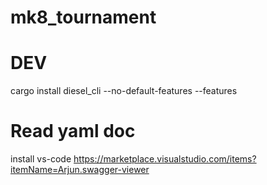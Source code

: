 # mk8_tournament

# DEV
cargo install diesel_cli --no-default-features --features

# Read yaml doc
install vs-code https://marketplace.visualstudio.com/items?itemName=Arjun.swagger-viewer